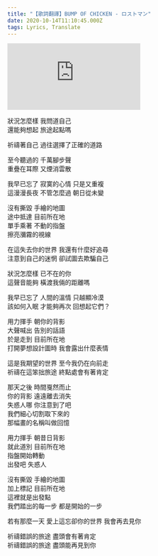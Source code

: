 ```yaml
---
title: "【歌詞翻譯】BUMP OF CHICKEN - ロストマン"
date: 2020-10-14T11:10:45.000Z
tags: Lyrics, Translate
---
```


<iframe title="BUMP OF CHICKEN - ロストマン" src="https://www.youtube.com/embed/z-DvnM298yw" frameborder="0" allow="accelerometer; autoplay; clipboard-write; encrypted-media; gyroscope; picture-in-picture" allowfullscreen></iframe>

狀況怎麼樣 我問道自己<br>
還能夠想起 旅途起點嗎

祈禱著自己 過往選擇了正確的道路

至今聽過的 千萬腳步聲<br>
重疊在耳際 又煙消雲散

我早已忘了 寂寞的心情 只是又重複<br>
這漫漫長夜 不管怎麼過 朝日從未變

沒有撕毀 手繪的地圖<br>
途中抵達 目前所在地<br>
單手乘著 不動的指盤<br>
擦亮瀰霧的視線

在這失去你的世界 我還有什麼好追尋<br>
注意到自己的迷惘 卻試圖去欺騙自己

狀況怎麼樣 已不在的你<br>
這聲音能夠 橫渡我倆的距離嗎

我早已忘了 人間的溫情 只越顯冷漠<br>
該如何入眠 才能夠再次 回想起它們？

用力揮手 朝你的背影<br>
大聲喊出 告別的話語<br>
於是走到 目前所在地<br>
打開夢想設計圖時 我會露出什麼表情

這是我期望的世界 至今我仍在向前走<br>
祈禱在這笨拙旅途 終點處會有著肯定

那天之後 時間戛然而止<br>
你的背影 遠遠離去消失<br>
失惑人哪 你注意到了吧<br>
我們細心切割取下來的<br>
那幅畫的名稱叫做回憶

用力揮手 朝昔日背影<br>
就此道別 目前所在地<br>
指盤開始轉動<br>
出發吧 失惑人

沒有撕毀 手繪的地圖<br>
加上標記 目前所在地<br>
這裡就是出發點<br>
我們踏出的每一步 都是開始的一步

若有那麼一天 愛上這忘卻你的世界 我會再去見你

祈禱錯誤的旅途 盡頭會有著肯定<br>
祈禱錯誤的旅途 盡頭能再見到你
